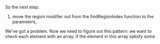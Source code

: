 So the next step:
1. move the region modifier out from the findRegionIndex function to the parameters, 


We've got a problem. Now we need to figure out this pattern:
we want to check each element with an array, if the element in this array satisfy some 
